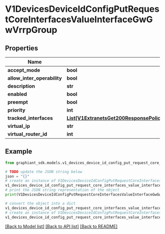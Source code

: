 # V1DevicesDeviceIdConfigPutRequestCoreInterfacesValueInterfaceGwGwVrrpGroup


## Properties

Name | Type | Description | Notes
------------ | ------------- | ------------- | -------------
**accept_mode** | **bool** |  | [optional] 
**allow_inter_operability** | **bool** |  | [optional] 
**description** | **str** |  | [optional] 
**enabled** | **bool** |  | [optional] 
**preempt** | **bool** |  | [optional] 
**priority** | **int** |  | [optional] 
**tracked_interfaces** | [**List[V1ExtranetsGet200ResponsePoliciesInnerBranchesExcludedDevicesInnerInterfacesInnerIpv4VrrpGroupTrackedInterfacesInner]**](V1ExtranetsGet200ResponsePoliciesInnerBranchesExcludedDevicesInnerInterfacesInnerIpv4VrrpGroupTrackedInterfacesInner.md) |  | [optional] 
**virtual_ip** | **str** |  | [optional] 
**virtual_router_id** | **int** |  | [optional] 

## Example

```python
from graphiant_sdk.models.v1_devices_device_id_config_put_request_core_interfaces_value_interface_gw_gw_vrrp_group import V1DevicesDeviceIdConfigPutRequestCoreInterfacesValueInterfaceGwGwVrrpGroup

# TODO update the JSON string below
json = "{}"
# create an instance of V1DevicesDeviceIdConfigPutRequestCoreInterfacesValueInterfaceGwGwVrrpGroup from a JSON string
v1_devices_device_id_config_put_request_core_interfaces_value_interface_gw_gw_vrrp_group_instance = V1DevicesDeviceIdConfigPutRequestCoreInterfacesValueInterfaceGwGwVrrpGroup.from_json(json)
# print the JSON string representation of the object
print(V1DevicesDeviceIdConfigPutRequestCoreInterfacesValueInterfaceGwGwVrrpGroup.to_json())

# convert the object into a dict
v1_devices_device_id_config_put_request_core_interfaces_value_interface_gw_gw_vrrp_group_dict = v1_devices_device_id_config_put_request_core_interfaces_value_interface_gw_gw_vrrp_group_instance.to_dict()
# create an instance of V1DevicesDeviceIdConfigPutRequestCoreInterfacesValueInterfaceGwGwVrrpGroup from a dict
v1_devices_device_id_config_put_request_core_interfaces_value_interface_gw_gw_vrrp_group_from_dict = V1DevicesDeviceIdConfigPutRequestCoreInterfacesValueInterfaceGwGwVrrpGroup.from_dict(v1_devices_device_id_config_put_request_core_interfaces_value_interface_gw_gw_vrrp_group_dict)
```
[[Back to Model list]](../README.md#documentation-for-models) [[Back to API list]](../README.md#documentation-for-api-endpoints) [[Back to README]](../README.md)


